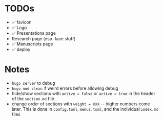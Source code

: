 # TODOs

- ✅ favicon
- ✅ Logo
- ✅ Presentations page
- Research page (esp. face stuff)
- ✅ Manuscripts page
- ✅ deploy

# Notes
- `hugo server` to debug
- `hugo mod clean` if weird errors before allowing debug
- hide/show sections with `active = false` or `active = true` in the header of the `section.md` file
- change order of sections with `weight = XXX` -- higher numbers come later. This is done in `config.toml`, `menus.toml`, and the individual `index.md` files
